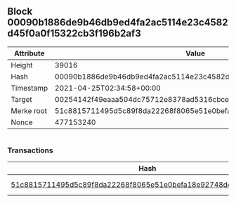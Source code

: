 ## Block 00090b1886de9b46db9ed4fa2ac5114e23c4582d45f0a0f15322cb3f196b2af3

Attribute | Value
--- | ---
Height | 39016
Hash | 00090b1886de9b46db9ed4fa2ac5114e23c4582d45f0a0f15322cb3f196b2af3
Timestamp | 2021-04-25T02:34:58+00:00
Target | 00254142f49eaaa504dc75712e8378ad5316cbcead634704b3734b6271167cc4
Merke root | 51c8815711495d5c89f8da22268f8065e51e0befa18e92748deffbf7717e5049
Nonce | 477153240

```

```

### Transactions

Hash | Amount
--- | ---
[51c8815711495d5c89f8da22268f8065e51e0befa18e92748deffbf7717e5049](51c8815711495d5c89f8da22268f8065e51e0befa18e92748deffbf7717e5049.md) | 10.00000000 SKEPTI 
